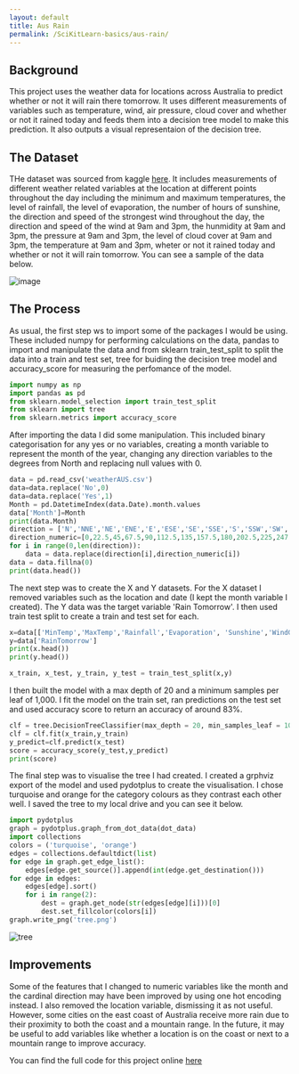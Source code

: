 ```yaml
---
layout: default
title: Aus Rain
permalink: /SciKitLearn-basics/aus-rain/
---
```

## Background
This project uses the weather data for locations across Australia to predict whether or not it will rain there tomorrow. It uses different measurements of variables such as temperature, wind, air pressure, cloud cover and whether or not it rained today and feeds them into a decision tree model to make this prediction. It also outputs a visual representaion of the decision tree.

## The Dataset
THe dataset was sourced from kaggle [here](https://www.kaggle.com/jsphyg/weather-dataset-rattle-package). It includes measurements of different weather related variables at the location at different points throughout the day including the minimum and maximum temperatures, the level of rainfall, the level of evaporation, the number of hours of sunshine, the direction and speed of the strongest wind throughout the day, the direction and speed of the wind at 9am and 3pm, the hunmidity at 9am and 3pm, the pressure at 9am and 3pm, the level of cloud cover at 9am and 3pm, the temperature at 9am and 3pm, wheter or not it rained today and whether or not it will rain tomorrow. You can see a sample of the data below.

![image](https://user-images.githubusercontent.com/18587666/136120538-52d2185b-368f-4a4d-aabf-ac7b2382e096.png)

## The Process
As usual, the first step ws to import some of the packages I would be using. These included numpy for performing calculations on the data, pandas to import and manipulate the data and from sklearn train_test_split to split the data into a train and test set, tree for buiding the decision tree model and accuracy_score for measuring the perfomance of the model.

```python
import numpy as np
import pandas as pd 
from sklearn.model_selection import train_test_split
from sklearn import tree
from sklearn.metrics import accuracy_score
```

After importing the data I did some manipulation. This included binary categorisation for any yes or no variables, creating a month variable to represent the month of the year, changing any direction variables to the degrees from North and replacing null values with 0.

```python
data = pd.read_csv('weatherAUS.csv')
data=data.replace('No',0)
data=data.replace('Yes',1)
Month = pd.DatetimeIndex(data.Date).month.values
data['Month']=Month
print(data.Month)
direction = ['N','NNE','NE','ENE','E','ESE','SE','SSE','S','SSW','SW','WSW','W','WNW','NW','NNW']
direction_numeric=[0,22.5,45,67.5,90,112.5,135,157.5,180,202.5,225,247.5,270,292.5,315,337.5]
for i in range(0,len(direction)):
	data = data.replace(direction[i],direction_numeric[i])
data = data.fillna(0)
print(data.head())
``` 

The next step was to create the X and Y datasets. For the X dataset I removed variables such as the location and date (I kept the month variable I created). The Y data was the target variable 'Rain Tomorrow'. I then used train test split to create a train and test set for each.

```python
x=data[['MinTemp','MaxTemp','Rainfall','Evaporation', 'Sunshine','WindGustDir','WindGustSpeed','WindDir9am','WindDir3pm','WindSpeed9am','WindSpeed3pm','Humidity9am','Humidity3pm','Pressure9am','Pressure3pm','Cloud9am','Cloud3pm','Temp9am','Temp3pm','RainToday','Month']]
y=data['RainTomorrow']
print(x.head())
print(y.head())

x_train, x_test, y_train, y_test = train_test_split(x,y)
```

I then built the model with a max depth of 20 and a minimum samples per leaf of 1,000. I fit the model on the train set, ran predictions on the test set and used accuracy score to return an accuracy of around 83%.

```python
clf = tree.DecisionTreeClassifier(max_depth = 20, min_samples_leaf = 1000)
clf = clf.fit(x_train,y_train)
y_predict=clf.predict(x_test)
score = accuracy_score(y_test,y_predict)
print(score)
```

The final step was to visualise the tree I had created. I created a grphviz export of the model and used pydotplus to create the visualisation. I chose turquoise and orange for the category colours as they contrast each other well. I saved the tree to my local drive and you can see it below.

```python
import pydotplus
graph = pydotplus.graph_from_dot_data(dot_data)
import collections
colors = ('turquoise', 'orange')
edges = collections.defaultdict(list)
for edge in graph.get_edge_list():
    edges[edge.get_source()].append(int(edge.get_destination()))
for edge in edges:
    edges[edge].sort()    
    for i in range(2):
        dest = graph.get_node(str(edges[edge][i]))[0]
        dest.set_fillcolor(colors[i])
graph.write_png('tree.png')
```

![tree](https://user-images.githubusercontent.com/18587666/136124069-3c5fd18f-78df-4294-bf79-0666dfe15fd0.png)


## Improvements
Some of the features that I changed to numeric variables like the month and the cardinal direction may have been improved by using one hot encoding instead. I also removed the location variable, dismissing it as not useful. However, some cities on the east coast of Australia receive more rain due to their proximity to both the coast and a mountain range. In the future, it may be useful to add variables like whether a location is on the coast or next to a mountain range to improve accuracy.

You can find the full code for this project online [here](https://github.com/SamMatt87/Data-science-sample-projects/blob/master/Aus_rain/Aus_rain.py)
